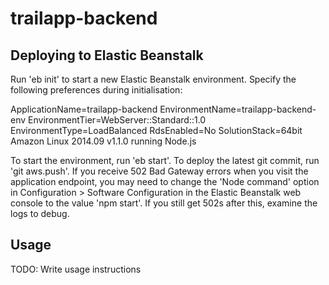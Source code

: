 # trailapp-backend

## Deploying to Elastic Beanstalk

Run 'eb init' to start a new Elastic Beanstalk environment. Specify the following preferences during initialisation:

ApplicationName=trailapp-backend
EnvironmentName=trailapp-backend-env
EnvironmentTier=WebServer::Standard::1.0
EnvironmentType=LoadBalanced
RdsEnabled=No
SolutionStack=64bit Amazon Linux 2014.09 v1.1.0 running Node.js

To start the environment, run 'eb start'. To deploy the latest git commit, run 'git aws.push'. If you receive 502 Bad Gateway errors when you visit the application endpoint, you may need to change the 'Node command' option in Configuration > Software Configuration in the Elastic Beanstalk web console to the value 'npm start'. If you still get 502s after this, examine the logs to debug.

## Usage

TODO: Write usage instructions

